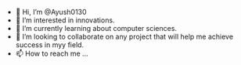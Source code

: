- 👋 Hi, I’m @Ayush0130
- 👀 I’m interested in innovations.
- 🌱 I’m currently learning about computer sciences.
- 💞️ I’m looking to collaborate on any project that will help me achieve success in myy field.
- 📫 How to reach me ...

<!---
Ayush0130/Ayush0130 is a ✨ special ✨ repository because its `README.md` (this file) appears on your GitHub profile.
You can click the Preview link to take a look at your changes.
--->
